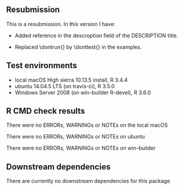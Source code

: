 ## Resubmission
This is a resubmission. In this version I have:

* Added reference in the descroption field of the DESCRIPTION title.

* Replaced \dontrun{} by \donttest{} in the examples.

## Test environments
* local macOS High sierra 10.13.5 install, R 3.4.4
* ubuntu 14.04.5 LTS (on travis-ci), R 3.5.0
* Windows Server 2008 (on win-builder R-devel), R 3.6.0

## R CMD check results
There were no ERRORs, WARNINGs or NOTEs on the local macOS

There were no ERRORs, WARNINGs or NOTEs on ubuntu

There were no ERRORs, WARNINGs or NOTEs on win-builder

## Downstream dependencies
There are currently no downstream dependencies for this package